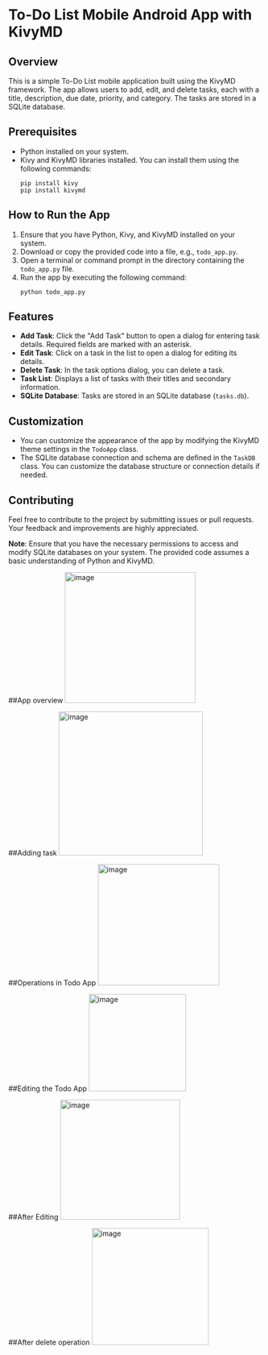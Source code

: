 # To-Do List Mobile Android App with KivyMD

## Overview
This is a simple To-Do List mobile application built using the KivyMD framework. The app allows users to add, edit, and delete tasks, each with a title, description, due date, priority, and category. The tasks are stored in a SQLite database.

## Prerequisites
- Python installed on your system.
- Kivy and KivyMD libraries installed. You can install them using the following commands:
  ```
  pip install kivy
  pip install kivymd
  ```

## How to Run the App
1. Ensure that you have Python, Kivy, and KivyMD installed on your system.
2. Download or copy the provided code into a file, e.g., `todo_app.py`.
3. Open a terminal or command prompt in the directory containing the `todo_app.py` file.
4. Run the app by executing the following command:
   ```
   python todo_app.py
   ```

## Features
- **Add Task**: Click the "Add Task" button to open a dialog for entering task details. Required fields are marked with an asterisk.
- **Edit Task**: Click on a task in the list to open a dialog for editing its details.
- **Delete Task**: In the task options dialog, you can delete a task.
- **Task List**: Displays a list of tasks with their titles and secondary information.
- **SQLite Database**: Tasks are stored in an SQLite database (`tasks.db`).

## Customization
- You can customize the appearance of the app by modifying the KivyMD theme settings in the `TodoApp` class.
- The SQLite database connection and schema are defined in the `TaskDB` class. You can customize the database structure or connection details if needed.

## Contributing
Feel free to contribute to the project by submitting issues or pull requests. Your feedback and improvements are highly appreciated.

**Note**: Ensure that you have the necessary permissions to access and modify SQLite databases on your system. The provided code assumes a basic understanding of Python and KivyMD.

##App overview
<img width="260" alt="image" src="https://github.com/Subhra46/Todo-App/assets/84471896/85015941-c9bf-4c06-b454-51a58790fde7">

##Adding task
<img width="286" alt="image" src="https://github.com/Subhra46/Todo-App/assets/84471896/69a92230-f3de-4ae7-b494-583d5ffaff1b">

##Operations in Todo App
<img width="241" alt="image" src="https://github.com/Subhra46/Todo-App/assets/84471896/95381f83-9332-4c86-86f4-d98bb8f337da">

##Editing the Todo App
<img width="193" alt="image" src="https://github.com/Subhra46/Todo-App/assets/84471896/3005d26f-8750-4a5a-9985-1aa4c05d3f2a">

##After Editing
<img width="238" alt="image" src="https://github.com/Subhra46/Todo-App/assets/84471896/ff944656-ada2-4ec3-9604-af6af5926ca6">

##After delete operation
<img width="232" alt="image" src="https://github.com/Subhra46/Todo-App/assets/84471896/a1d4ccf5-4ad4-4259-96c1-047db4a89966">



